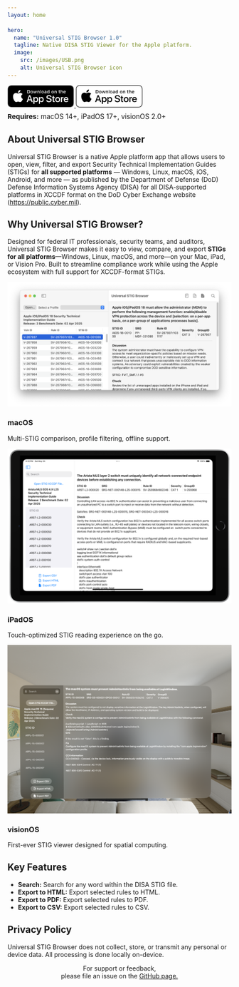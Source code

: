 ```yaml
---
layout: home

hero:
  name: "Universal STIG Browser 1.0"
  tagline: Native DISA STIG Viewer for the Apple platform.
  image:
    src: /images/USB.png
    alt: Universal STIG Browser icon
---
```


<!-- App Store Badge -->
<div class="app-store-badge">
  <a href="https://apps.apple.com/us/app/universal-stig-browser/idYOUR_APP_ID" target="_blank" rel="noopener">
    <img class="badge-light" src="/images/app-store-dark.svg" alt="Download on the App Store" height="50">
    <img class="badge-dark" src="/images/app-store-light.svg" alt="Download on the App Store" height="50">
  </a><p style="text-align: left; font-size: 0.95rem; margin-top: 0.5rem;">
  <strong>Requires:</strong> macOS 14+, iPadOS 17+, visionOS 2.0+
</p>
</div>

<!-- About Section -->
<div class="about-section">
  <h2>About Universal STIG Browser</h2>
  <p>
    Universal STIG Browser is a native Apple platform app that allows users to open, view, filter, and export Security Technical Implementation Guides (STIGs) for <b>all supported platforms</b> — Windows, Linux, macOS, iOS, Android, and more — as published by the Department of Defense (DoD) Defense Information Systems Agency (DISA) for all DISA-supported platforms in XCCDF format on the DoD Cyber Exchange website (<a href="https://public.cyber.mil" target="_blank">https://public.cyber.mil</a>).
  </p>
</div>

<!-- Feature Highlight -->
<div class="feature-highlight">
  <div class="feature-text">
    <h2>Why Universal STIG Browser?</h2>
    <p>
      Designed for federal IT professionals, security teams, and auditors, Universal STIG Browser makes it easy to view, compare, and export <strong>STIGs for all platforms</strong>—Windows, Linux, macOS, and more—on your Mac, iPad, or Vision Pro. Built to streamline compliance work while using the Apple ecosystem with full support for XCCDF-format STIGs.
    </p>
  </div>
</div>

<!-- Platform Screenshots -->
<div class="screenshot-section">
  <div class="screenshot-card">
    <a href="/UniversalSTIGBrowser/images/macOS-screenshot.png" target="_blank"><img src="/images/macOS-screenshot.png" alt="macOS Screenshot"></a>
    <h3>macOS</h3>
    <p>Multi-STIG comparison, profile filtering, offline support.</p>
  </div>
  <div class="screenshot-card">
    <a href="/UniversalSTIGBrowser/images/iPadOS-screenshot.png" target="_blank"><img src="/images/iPadOS-screenshot.png" alt="iPadOS Screenshot"></a>
    <h3>iPadOS</h3>
    <p>Touch-optimized STIG reading experience on the go.</p>
  </div>
  <div class="screenshot-card">
    <a href="/UniversalSTIGBrowser/images/visionOS-screenshot.png" target="_blank"><img src="/images/visionOS-screenshot.png" alt="visionOS Screenshot"></a>
    <h3>visionOS</h3>
    <p>First-ever STIG viewer designed for spatial computing.</p>
  </div>
</div>

<!-- Key Features -->
<div class="manual-features">
  <h2>Key Features</h2>
  <ul>
    <li><strong>Search:</strong> Search for any word within the DISA STIG file.</li>
    <li><strong>Export to HTML:</strong> Export selected rules to HTML.</li>
    <li><strong>Export to PDF:</strong> Export selected rules to PDF.</li>
    <li><strong>Export to CSV:</strong> Export selected rules to CSV.</li>
  </ul>
</div>

<!-- Privacy Policy -->
<div class="privacy-info">
  <h2>Privacy Policy</h2>
  <p>Universal STIG Browser does not collect, store, or transmit any personal or device data. All processing is done locally on-device.</p>
</div>

<!-- Support -->
<div class="support-info">
  <p style="text-align: center;">For support or feedback, <br>please file an issue on the <a href="https://github.com/boberito/UniversalSTIGBrowser/issues" target="_blank">GitHub page.</a></p>
</div>
